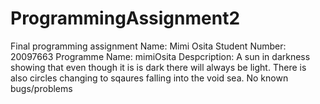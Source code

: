 # ProgrammingAssignment2
Final programming assignment
Name: Mimi Osita
Student Number: 20097663
Programme Name: mimiOsita
Despcription: A sun in darkness showing that even though it is is dark there will always be light. There is also circles changing to sqaures falling into the void sea.
No known bugs/problems
